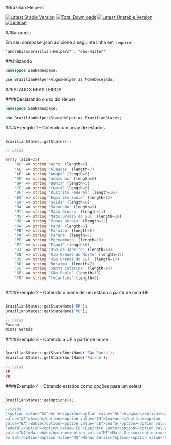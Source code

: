
#Brazilian Helpers

[![Latest Stable Version](https://poser.pugx.org/andrebian/brazilian-helpers/v/stable.svg)](https://packagist.org/packages/andrebian/brazilian-helpers) [![Total Downloads](https://poser.pugx.org/andrebian/brazilian-helpers/downloads.svg)](https://packagist.org/packages/andrebian/brazilian-helpers) [![Latest Unstable Version](https://poser.pugx.org/andrebian/brazilian-states-helper/v/unstable.svg)](https://packagist.org/packages/andrebian/brazilian-states-helper) [![License](https://poser.pugx.org/andrebian/brazilian-states-helper/license.svg)](https://packagist.org/packages/andrebian/brazilian-helpers)

##Baixando

Em seu composer.json adicione a seguinte linha em `require`:

```"andrebian/brazilian-helpers" : "dev-master" ```


##Utilizando 

```php
namespace SeuNamespace;

use BrazilianHelper\AlgumHelper as NomeDesejado;
```   

##ESTADOS BRASILEIROS

####Declarando o uso do Helper

```php
namespace SeuNamespace;

use BrazilianHelper\StateHelper as BrazilianStates;
```        

####Exemplo 1 - Obtendo um array de estados


```php

BrazilianStates::getStates();

// Saída

array (size=25)
    'AC' => string 'Acre' (length=4)
    'AL' => string 'Alagoas' (length=7)
    'AP' => string 'Amapá' (length=6)
    'AM' => string 'Amazonas' (length=8)
    'BA' => string 'Bahia' (length=5)
    'CE' => string 'Ceará' (length=6)
    'DF' => string 'Distrito Federal' (length=16)
    'ES' => string 'Espírito Santo' (length=15)
    'GO' => string 'Goiás' (length=6)
    'MA' => string 'Maranhão' (length=9)
    'MT' => string 'Mato Grosso' (length=11)
    'MS' => string 'Mato Grosso do Sul' (length=18)
    'MG' => string 'Minas Gerais' (length=12)
    'PA' => string 'Pará' (length=5)
    'PB' => string 'Paraíba' (length=8)
    'PR' => string 'Paraná' (length=7)
    'PE' => string 'Pernambuco' (length=10)
    'PI' => string 'Piauí' (length=6)
    'RJ' => string 'Rio de Janeiro' (length=14)
    'RN' => string 'Rio Grande do Norte' (length=19)
    'RS' => string 'Rio Grande do Sul' (length=17)
    'RO' => string 'Roraima' (length=7)
    'SC' => string 'Santa Catarina' (length=14)
    'SP' => string 'São Paulo' (length=10)
    'TO' => string 'Tocantins' (length=9)
    
```

####Exemplo 2 - Obtendo o nome de um estado a partir de uma UF


```php

BrazilianStates::getStateName('PR');
BrazilianStates::getStateName('MG');

// Saída
Paraná
Minas Gerais
```

####Exemplo 3 - Obtendo a UF a partir de nome


```php

BrazilianStates::getStateShortName('São Paulo');
BrazilianStates::getStateShortName('Paraná');

// Saída
SP
PR
```

####Exemplo 4 - Obtendo estados como opções para um select

```php

BrazilianStates::getOptions();

//Saída
'<option value="AC">Acre</option><option value="AL">Alagoas</option><option
value="AP">Amapá</option><option value="AM">Amazonas</option><option
value="BA">Bahia</option><option value="CE">Ceará</option><option value="DF">Distrito
Federal</option><option value="ES">Espírito Santo</option><option value="GO">Goiás</option><option
value="MA">Maranhão</option><option value="MT">Mato Grosso</option><option value="MS">Mato Grosso
do Sul</option><option value="MG">Minas Gerais</option><option value="PA">Pará<'... (length=949)

```





